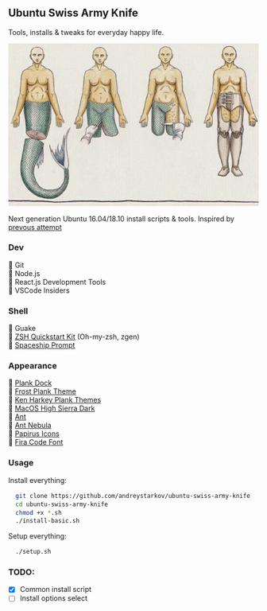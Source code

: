 ## Ubuntu Swiss Army Knife

Tools, installs & tweaks for everyday happy life.

![](assets/pic.jpg)

Next generation Ubuntu 16.04/18.10 install scripts & tools. Inspired by [prevous attempt](https://github.com/andreystarkov/perfect-ubuntu)

### Dev
  :hocho: Git<br />
  :hocho: Node.js<br />
  :hocho: React.js Development Tools<br />
  :hocho: VSCode Insiders<br />
 
### Shell
  :hocho: Guake<br />
  :hocho: [ZSH Quickstart Kit](https://github.com/unixorn/zsh-quickstart-kit) (Oh-my-zsh, zgen)<br />
  :hocho: [Spaceship Prompt](https://github.com/denysdovhan/spaceship-prompt)<br />

### Appearance
  :hocho: [Plank Dock](https://github.com/B00merang-Project/macOS-High-Sierra-Dark)<br />
  :hocho: [Frost Plank Theme](https://github.com/dikiaap/frost-plank-theme)<br />
  :hocho: [Ken Harkey Plank Themes](https://github.com/KenHarkey/plank-themes)<br />
  :hocho: [MacOS High Sierra Dark](https://github.com/B00merang-Project/macOS-High-Sierra-Dark)<br />
  :hocho: [Ant](https://github.com/EliverLara/Ant)<br />
  :hocho: [Ant Nebula](https://github.com/EliverLara/Ant-Nebula)<br />
  :hocho: [Papirus Icons](https://github.com/PapirusDevelopmentTeam/papirus-icon-theme)<br />
  :hocho: [Fira Code Font](https://github.com/tonsky/FiraCode)<br />

### Usage
  Install everything:
```bash
  git clone https://github.com/andreystarkov/ubuntu-swiss-army-knife
  cd ubuntu-swiss-army-knife
  chmod +x *.sh
  ./install-basic.sh
```

  Setup everything:
```bash
  ./setup.sh
```

### TODO:
  - [x] Common install script
  - [ ] Install options select
